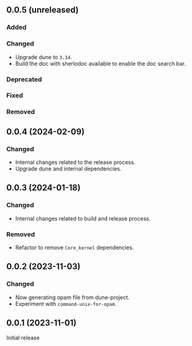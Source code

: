 ## 0.0.5 (unreleased)

### Added

### Changed

- Upgrade dune to `3.14`.
- Build the doc with sherlodoc available to enable the doc search bar.

### Deprecated

### Fixed

### Removed

## 0.0.4 (2024-02-09)

### Changed

- Internal changes related to the release process.
- Upgrade dune and internal dependencies.

## 0.0.3 (2024-01-18)

### Changed

- Internal changes related to build and release process.

### Removed

- Refactor to remove `Core_kernel` dependencies.

## 0.0.2 (2023-11-03)

### Changed

- Now generating opam file from dune-project.
- Experiment with `command-unix-for-opam`.

## 0.0.1 (2023-11-01)

Initial release
